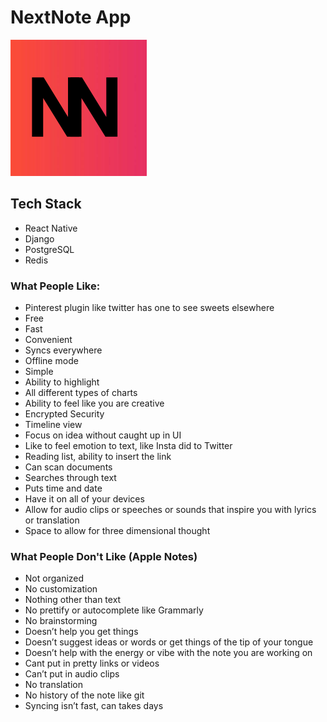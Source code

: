 # NextNote App

![Next Note](./frontend/assets/NextNoteLogo.png "NextNote")

## Tech Stack

- React Native
- Django
- PostgreSQL
- Redis

### What People Like:

- Pinterest plugin like twitter has one to see sweets elsewhere
- Free
- Fast
- Convenient
- Syncs everywhere
- Offline mode
- Simple
- Ability to highlight
- All different types of charts
- Ability to feel like you are creative
- Encrypted Security
- Timeline view
- Focus on idea without caught up in UI
- Like to feel emotion to text, like Insta did to Twitter
- Reading list, ability to insert the link
- Can scan documents
- Searches through text
- Puts time and date
- Have it on all of your devices
- Allow for audio clips or speeches or sounds that inspire you with lyrics or translation
- Space to allow for three dimensional thought

### What People Don't Like (Apple Notes)

- Not organized
- No customization
- Nothing other than text
- No prettify or autocomplete like Grammarly
- No brainstorming
- Doesn’t help you get things
- Doesn’t suggest ideas or words or get things of the tip of your tongue
- Doesn’t help with the energy or vibe with the note you are working on
- Cant put in pretty links or videos
- Can’t put in audio clips
- No translation
- No history of the note like git
- Syncing isn’t fast, can takes days
